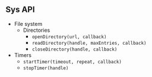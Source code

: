 ## Sys API

- File system
  - Directories
    - `openDirectory(url, callback)`
    - `readDirectory(handle, maxEntries, callback)`
    - `closeDirectory(handle, callback)`
- Timers
  - `startTimer(timeout, repeat, callback)`
  - `stopTimer(handle)`
